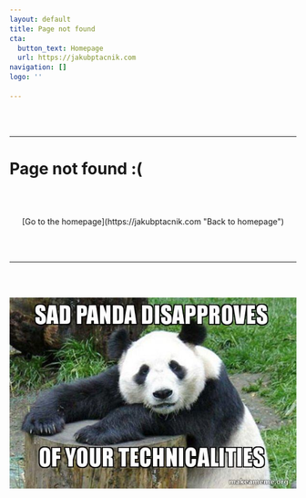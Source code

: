 ```yaml
---
layout: default
title: Page not found
cta:
  button_text: Homepage
  url: https://jakubptacnik.com
navigation: []
logo: ''

---
```

<br/><br/>

***

# Page not found :( 

<br/><br/>

<div align="center"> [Go to the homepage](https://jakubptacnik.com "Back to homepage") </div>

<br/><br/>

***

<br/><br/>

![](/uploads/2021/07/05/sad-panda-disapproves.jpg)